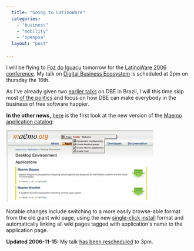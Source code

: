 ```yaml
---
  title: "Going to LatinoWare"
  categories: 
    - "business"
    - "mobility"
    - "openpsa"
  layout: "post"

---
```

I will be flying to [Foz do Iguacu][1] tomorrow for the [LatinoWare 2006 conference][2]. My talk on [Digital Business Ecosystem][3] is scheduled at 2pm on thursday the 16th.

As I've already given two [earlier talks][4] on DBE in Brazil, I will this time skip most [of the politics][4] and focus on how DBE can make everybody in the business of free software happier.

__In the other news,__ [here][5] is the first look at the new version of the [Maemo application catalog][6]:

![Maemo app catalog screenshot](/files/maemo-application-catalog-small.jpg)

Notable changes include switching to a more easily browse-able format from the old giant wiki page, using the new [single-click install][7] format and automatically linking all wiki pages tagged with application's name to the application page.

__Updated 2006-11-15:__ My talk [has been rescheduled][8] to 3pm.

[1]: http://en.wikipedia.org/wiki/Foz_do_Igua%C3%A7u
[2]: http://www.latinoware.org/modules/news/
[3]: http://www.digital-ecosystem.org/
[4]: http://bergie.iki.fi/blog/digital-business-ecosystem-in-fisl/
[5]: http://test.maemo.org/applications/6b25daa80465b7a4077e446ba053d548/
[6]: http://maemo.org/maemowiki/ApplicationCatalog2006
[7]: https://stage.maemo.org/svn/maemo/projects/haf/trunk/osso-application-installer/doc/repository.txt
[8]: http://www.latinoware.org/2006/uploads/Programa_latinoware_2006.pdf